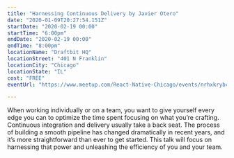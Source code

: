 ```yaml
---
title: "Harnessing Continuous Delivery by Javier Otero"
date: "2020-01-09T20:27:54.151Z"
startDate: "2020-02-19 00:00"
startTime: "6:00pm"
endDate: "2020-02-19 00:00"
endTime: "8:00pm"
locationName: "Draftbit HQ"
locationStreet: "401 N Franklin"
locationCity: "Chicago"
locationState: "IL"
cost: "FREE"
eventUrl: "https://www.meetup.com/React-Native-Chicago/events/nrhxkrybcdbzb/"

---
```


When working individually or on a team, you want to give yourself every edge you can to optimize the time spent focusing on what you’re crafting. Continuous integration and delivery usually take a back seat. The process of building a smooth pipeline has changed dramatically in recent years, and it’s more straightforward than ever to get started. This talk will focus on harnessing that power and unleashing the efficiency of you and your team. 

